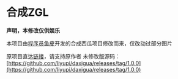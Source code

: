 # 合成ZGL

**声明，本修改仅供娱乐**

本项目由[程序员鱼皮](https://github.com/liyupi)开发的合成西瓜项目修改而来，仅改动过部分图片

原项目直达[链接](https://github.com/liyupi/daxigua)，请支持原作者
未修改版源码：[https://github.com/liyupi/daxigua/releases/tag/1.0.0](https://github.com/liyupi/daxigua/releases/tag/1.0.0)
